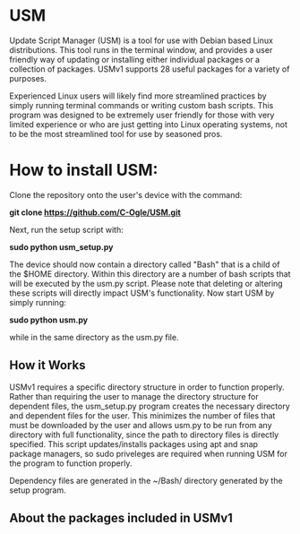 # USM
Update Script Manager (USM) is a tool for use with Debian based Linux distributions. This tool runs in the terminal window, and provides a user friendly way of updating or installing either individual packages or a collection of packages. USMv1 supports 28 useful packages for a variety of purposes.

Experienced Linux users will likely find more streamlined practices by simply running terminal commands or writing custom bash scripts. This program was designed to be extremely user friendly for those with very limited experience or who are just getting into Linux operating systems, not to be the most streamlined tool for use by seasoned pros.

# How to install USM:
Clone the repository onto the user's device with the command:

**git clone https://github.com/C-Ogle/USM.git**

Next, run the setup script with:

**sudo python usm_setup.py**

The device should now contain a directory called "Bash" that is a child of the $HOME directory. Within this directory are a number of bash scripts that will be executed by the usm.py script. Please note that deleting or altering these scripts will directly impact USM's functionality. Now start USM by simply running:

**sudo python usm.py**

while in the same directory as the usm.py file.

## How it Works
USMv1 requires a specific directory structure in order to function properly. Rather than requiring the user to manage the directory structure for dependent files, the usm_setup.py program creates the necessary directory and dependent files for the user. This minimizes the number of files that must be downloaded by the user and allows usm.py to be run from any directory with full functionality, since the path to directory files is directly specified. This script updates/installs packages using apt and snap package managers, so sudo priveleges are required when running USM for the program to function properly.

Dependency files are generated in the ~/Bash/ directory generated by the setup program.

## About the packages included in USMv1


